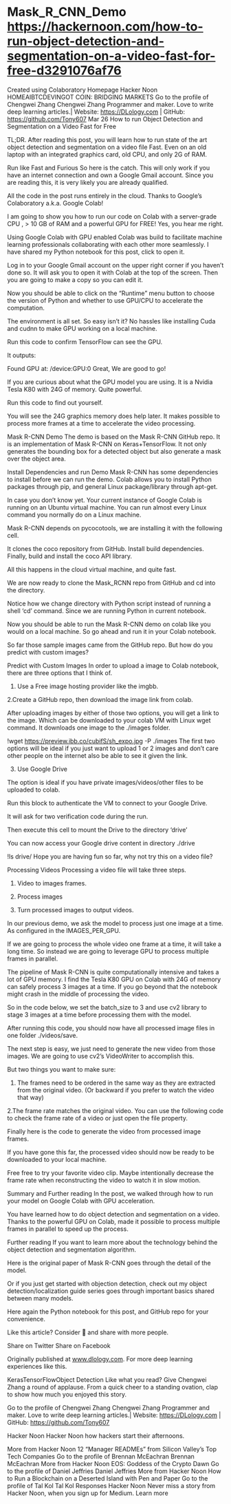 # Mask_R_CNN_Demo  https://hackernoon.com/how-to-run-object-detection-and-segmentation-on-a-video-fast-for-free-d3291076af76

Created using Colaboratory
Homepage
Hacker Noon
HOMEAIBTCDEVINGOT COIN: BRIDGING MARKETS
Go to the profile of Chengwei Zhang
Chengwei Zhang
Programmer and maker. Love to write deep learning articles.| Website: https://DLology.com | GitHub: https://github.com/Tony607
Mar 26
How to run Object Detection and Segmentation on a Video Fast for Free

TL;DR. After reading this post, you will learn how to run state of the art object detection and segmentation on a video file Fast. Even on an old laptop with an integrated graphics card, old CPU, and only 2G of RAM.


Run like Fast and Furious
So here is the catch. This will only work if you have an internet connection and own a Google Gmail account. Since you are reading this, it is very likely you are already qualified.

All the code in the post runs entirely in the cloud. Thanks to Google’s Colaboratory a.k.a. Google Colab!

I am going to show you how to run our code on Colab with a server-grade CPU , > 10 GB of RAM and a powerful GPU for FREE! Yes, you hear me right.

Using Google Colab with GPU enabled
Colab was build to facilitate machine learning professionals collaborating with each other more seamlessly. I have shared my Python notebook for this post, click to open it.

Log in to your Google Gmail account on the upper right corner if you haven’t done so. It will ask you to open it with Colab at the top of the screen. Then you are going to make a copy so you can edit it.


Now you should be able to click on the “Runtime” menu button to choose the version of Python and whether to use GPU/CPU to accelerate the computation.


The environment is all set. So easy isn’t it? No hassles like installing Cuda and cudnn to make GPU working on a local machine.

Run this code to confirm TensorFlow can see the GPU.


It outputs:

Found GPU at: /device:GPU:0
Great, We are good to go!

If you are curious about what the GPU model you are using. It is a Nvidia Tesla K80 with 24G of memory. Quite powerful.

Run this code to find out yourself.


You will see the 24G graphics memory does help later. It makes possible to process more frames at a time to accelerate the video processing.

Mask R-CNN Demo
The demo is based on the Mask R-CNN GitHub repo. It is an implementation of Mask R-CNN on Keras+TensorFlow. It not only generates the bounding box for a detected object but also generate a mask over the object area.


Install Dependencies and run Demo
Mask R-CNN has some dependencies to install before we can run the demo. Colab allows you to install Python packages through pip, and general Linux package/library through apt-get.

In case you don’t know yet. Your current instance of Google Colab is running on an Ubuntu virtual machine. You can run almost every Linux command you normally do on a Linux machine.

Mask R-CNN depends on pycocotools, we are installing it with the following cell.


It clones the coco repository from GitHub. Install build dependencies. Finally, build and install the coco API library.

All this happens in the cloud virtual machine, and quite fast.

We are now ready to clone the Mask_RCNN repo from GitHub and cd into the directory.


Notice how we change directory with Python script instead of running a shell ‘cd’ command. Since we are running Python in current notebook.

Now you should be able to run the Mask R-CNN demo on colab like you would on a local machine. So go ahead and run it in your Colab notebook.

So far those sample images came from the GitHub repo. But how do you predict with custom images?

Predict with Custom Images
In order to upload a image to Colab notebook, there are three options that I think of.

1. Use a Free image hosting provider like the imgbb.

2.Create a GitHub repo, then download the image link from colab.

After uploading images by either of those two options, you will get a link to the image. Which can be downloaded to your colab VM with Linux wget command. It downloads one image to the ./images folder.

!wget https://preview.ibb.co/cubifS/sh_expo.jpg -P ./images
The first two options will be ideal if you just want to upload 1 or 2 images and don’t care other people on the internet also be able to see it given the link.

3. Use Google Drive

The option is ideal if you have private images/videos/other files to be uploaded to colab.

Run this block to authenticate the VM to connect to your Google Drive.


It will ask for two verification code during the run.

Then execute this cell to mount the Drive to the directory ‘drive’


You can now access your Google drive content in directory ./drive

!ls drive/
Hope you are having fun so far, why not try this on a video file?

Processing Videos
Processing a video file will take three steps.

1. Video to images frames.

2. Process images

3. Turn processed images to output videos.

In our previous demo, we ask the model to process just one image at a time. As configured in the IMAGES_PER_GPU.


If we are going to process the whole video one frame at a time, it will take a long time. So instead we are going to leverage GPU to process multiple frames in parallel.

The pipeline of Mask R-CNN is quite computationally intensive and takes a lot of GPU memory. I find the Tesla K80 GPU on Colab with 24G of memory can safely process 3 images at a time. If you go beyond that the notebook might crash in the middle of processing the video.

So in the code below, we set the batch_size to 3 and use cv2 library to stage 3 images at a time before processing them with the model.


After running this code, you should now have all processed image files in one folder ./videos/save.

The next step is easy, we just need to generate the new video from those images. We are going to use cv2’s VideoWriter to accomplish this.

But two things you want to make sure:

1. The frames need to be ordered in the same way as they are extracted from the original video. (Or backward if you prefer to watch the video that way)


2.The frame rate matches the original video. You can use the following code to check the frame rate of a video or just open the file property.


Finally here is the code to generate the video from processed image frames.


If you have gone this far, the processed video should now be ready to be downloaded to your local machine.



Free free to try your favorite video clip. Maybe intentionally decrease the frame rate when reconstructing the video to watch it in slow motion.

Summary and Further reading
In the post, we walked through how to run your model on Google Colab with GPU acceleration.

You have learned how to do object detection and segmentation on a video. Thanks to the powerful GPU on Colab, made it possible to process multiple frames in parallel to speed up the process.

Further reading
If you want to learn more about the technology behind the object detection and segmentation algorithm.

Here is the original paper of Mask R-CNN goes through the detail of the model.

Or if you just get started with objection detection, check out my object detection/localization guide series goes through important basics shared between many models.

Here again the Python notebook for this post, and GitHub repo for your convenience.

Like this article? Consider 👏 and share with more people.

Share on Twitter Share on Facebook

Originally published at www.dlology.com. For more deep learning experiences like this.

KerasTensorFlowObject Detection
Like what you read? Give Chengwei Zhang a round of applause.
From a quick cheer to a standing ovation, clap to show how much you enjoyed this story.

Go to the profile of Chengwei Zhang
Chengwei Zhang
Programmer and maker. Love to write deep learning articles.| Website: https://DLology.com | GitHub: https://github.com/Tony607

Hacker Noon
Hacker Noon
how hackers start their afternoons.

More from Hacker Noon
12 “Manager READMEs” from Silicon Valley’s Top Tech Companies
Go to the profile of Brennan McEachran
Brennan McEachran
More from Hacker Noon
EOS: Goddess of the Crypto Dawn
Go to the profile of Daniel Jeffries
Daniel Jeffries
More from Hacker Noon
How to Run a Blockchain on a Deserted Island with Pen and Paper
Go to the profile of Tal Kol
Tal Kol
Responses
Hacker Noon
Never miss a story from Hacker Noon, when you sign up for Medium. Learn more
